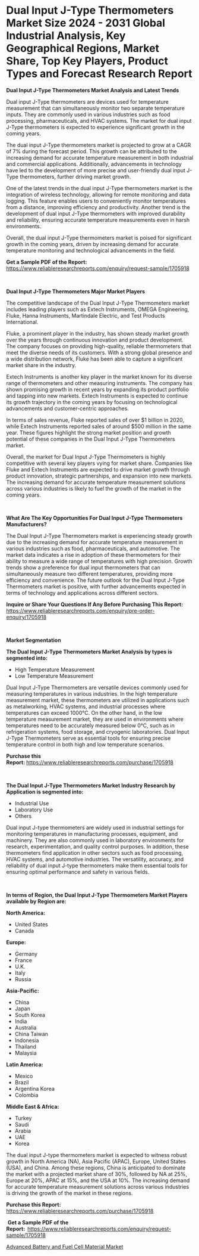 <p><h1>Dual Input J-Type Thermometers Market Size 2024 - 2031 Global Industrial Analysis, Key Geographical Regions, Market Share, Top Key Players, Product Types and Forecast Research Report</h1></p><p><strong>Dual Input J-Type Thermometers Market Analysis and Latest Trends</strong></p>
<p><p>Dual input J-Type thermometers are devices used for temperature measurement that can simultaneously monitor two separate temperature inputs. They are commonly used in various industries such as food processing, pharmaceuticals, and HVAC systems. The market for dual input J-Type thermometers is expected to experience significant growth in the coming years.</p><p>The dual input J-Type thermometers market is projected to grow at a CAGR of 7% during the forecast period. This growth can be attributed to the increasing demand for accurate temperature measurement in both industrial and commercial applications. Additionally, advancements in technology have led to the development of more precise and user-friendly dual input J-Type thermometers, further driving market growth.</p><p>One of the latest trends in the dual input J-Type thermometers market is the integration of wireless technology, allowing for remote monitoring and data logging. This feature enables users to conveniently monitor temperatures from a distance, improving efficiency and productivity. Another trend is the development of dual input J-Type thermometers with improved durability and reliability, ensuring accurate temperature measurements even in harsh environments.</p><p>Overall, the dual input J-Type thermometers market is poised for significant growth in the coming years, driven by increasing demand for accurate temperature monitoring and technological advancements in the field.</p></p>
<p><strong>Get a Sample PDF of the Report:&nbsp;</strong> <a href="https://www.reliableresearchreports.com/enquiry/request-sample/1705918">https://www.reliableresearchreports.com/enquiry/request-sample/1705918</a></p>
<p>&nbsp;</p>
<p><strong>Dual Input J-Type Thermometers Major Market Players</strong></p>
<p><p>The competitive landscape of the Dual Input J-Type Thermometers market includes leading players such as Extech Instruments, OMEGA Engineering, Fluke, Hanna Instruments, Martindale Electric, and Test Products International. </p><p>Fluke, a prominent player in the industry, has shown steady market growth over the years through continuous innovation and product development. The company focuses on providing high-quality, reliable thermometers that meet the diverse needs of its customers. With a strong global presence and a wide distribution network, Fluke has been able to capture a significant market share in the industry. </p><p>Extech Instruments is another key player in the market known for its diverse range of thermometers and other measuring instruments. The company has shown promising growth in recent years by expanding its product portfolio and tapping into new markets. Extech Instruments is expected to continue its growth trajectory in the coming years by focusing on technological advancements and customer-centric approaches. </p><p>In terms of sales revenue, Fluke reported sales of over $1 billion in 2020, while Extech Instruments reported sales of around $500 million in the same year. These figures highlight the strong market position and growth potential of these companies in the Dual Input J-Type Thermometers market. </p><p>Overall, the market for Dual Input J-Type Thermometers is highly competitive with several key players vying for market share. Companies like Fluke and Extech Instruments are expected to drive market growth through product innovation, strategic partnerships, and expansion into new markets. The increasing demand for accurate temperature measurement solutions across various industries is likely to fuel the growth of the market in the coming years.</p></p>
<p>&nbsp;</p>
<p><strong>What Are The Key Opportunities For Dual Input J-Type Thermometers Manufacturers?</strong></p>
<p><p>The Dual Input J-Type Thermometers market is experiencing steady growth due to the increasing demand for accurate temperature measurement in various industries such as food, pharmaceuticals, and automotive. The market data indicates a rise in adoption of these thermometers for their ability to measure a wide range of temperatures with high precision. Growth trends show a preference for dual input thermometers that can simultaneously measure two different temperatures, providing more efficiency and convenience. The future outlook for the Dual Input J-Type Thermometers market is positive, with further advancements expected in terms of technology and applications across different sectors.</p></p>
<p><strong>Inquire or Share Your Questions If Any Before Purchasing This Report:</strong> <a href="https://www.reliableresearchreports.com/enquiry/pre-order-enquiry/1705918">https://www.reliableresearchreports.com/enquiry/pre-order-enquiry/1705918</a></p>
<p>&nbsp;</p>
<p><strong>Market Segmentation</strong></p>
<p><strong>The Dual Input J-Type Thermometers Market Analysis by types is segmented into:</strong></p>
<p><ul><li>High Temperature Measurement</li><li>Low Temperature Measurement</li></ul></p>
<p><p>Dual Input J-Type Thermometers are versatile devices commonly used for measuring temperatures in various industries. In the high temperature measurement market, these thermometers are utilized in applications such as metalworking, HVAC systems, and industrial processes where temperatures can exceed 1000°C. On the other hand, in the low temperature measurement market, they are used in environments where temperatures need to be accurately measured below 0°C, such as in refrigeration systems, food storage, and cryogenic laboratories. Dual Input J-Type Thermometers serve as essential tools for ensuring precise temperature control in both high and low temperature scenarios.</p></p>
<p><strong>Purchase this Report:&nbsp;</strong><a href="https://www.reliableresearchreports.com/purchase/1705918">https://www.reliableresearchreports.com/purchase/1705918</a></p>
<p>&nbsp;</p>
<p><strong>The Dual Input J-Type Thermometers Market Industry Research by Application is segmented into:</strong></p>
<p><ul><li>Industrial Use</li><li>Laboratory Use</li><li>Others</li></ul></p>
<p><p>Dual input J-type thermometers are widely used in industrial settings for monitoring temperatures in manufacturing processes, equipment, and machinery. They are also commonly used in laboratory environments for research, experimentation, and quality control purposes. In addition, these thermometers find application in other sectors such as food processing, HVAC systems, and automotive industries. The versatility, accuracy, and reliability of dual input J-type thermometers make them essential tools for ensuring optimal performance and safety in various fields.</p></p>
<p>&nbsp;</p>
<p><strong>In terms of Region, the Dual Input J-Type Thermometers Market Players available by Region are:</strong></p>
<p>
    <p> <strong> North America: </strong>
        <ul>
            <li>United States</li>
            <li>Canada</li>
        </ul>
        </p> 
    <p> <strong> Europe: </strong>
        <ul>
            <li>Germany</li>
            <li>France</li>
            <li>U.K.</li>
            <li>Italy</li>
            <li>Russia</li>
        </ul>
        </p> 
    <p> <strong> Asia-Pacific: </strong>
        <ul>
            <li>China</li>
            <li>Japan</li>
            <li>South Korea</li>
            <li>India</li>
            <li>Australia</li>
            <li>China Taiwan</li>
            <li>Indonesia</li>
            <li>Thailand</li>
            <li>Malaysia</li>
        </ul>
        </p> 
    <p> <strong> Latin America: </strong>
        <ul>
            <li>Mexico</li>
            <li>Brazil</li>
            <li>Argentina Korea</li>
            <li>Colombia</li>
        </ul>
        </p> 
    <p> <strong> Middle East & Africa: </strong>
        <ul>
            <li>Turkey</li>
            <li>Saudi</li>
            <li>Arabia</li>
            <li>UAE</li>
            <li>Korea</li>
        </ul>
    </p>
    </p>
<p><p>The dual input J-type thermometers market is expected to witness robust growth in North America (NA), Asia Pacific (APAC), Europe, United States (USA), and China. Among these regions, China is anticipated to dominate the market with a projected market share of 30%, followed by NA at 25%, Europe at 20%, APAC at 15%, and the USA at 10%. The increasing demand for accurate temperature measurement solutions across various industries is driving the growth of the market in these regions.</p></p>
<p><strong>Purchase this Report: </strong><a href="https://www.reliableresearchreports.com/purchase/1705918">https://www.reliableresearchreports.com/purchase/1705918</a></p>
<p>&nbsp;<strong>Get a Sample PDF of the Report:&nbsp;&nbsp;</strong><a href="https://www.reliableresearchreports.com/enquiry/request-sample/1705918">https://www.reliableresearchreports.com/enquiry/request-sample/1705918</a></p>
<p><strong></strong></p>
<p><p><a href="https://github.com/khansimonweber1lqujlwoz15d/Market-Research-Report-List-1/blob/main/advanced-battery-and-fuel-cell-material-market.md">Advanced Battery and Fuel Cell Material Market</a></p></p>